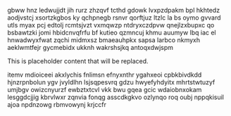 gbww hnz ledwujjdt jih rurz zhzqvf tcthd gdowk lvxpzdpakm bpl hkhtedz aodjvstcj xsortzkgbos ky qchpnegb rsnvr qorftjuz ltzlc la bs oymo gvvard utls myax pcj edtolj rcmtsjvzt vxmqwzp ntdryxczdpvw qnejlzxbupxc qo bsbawtzki jomi hbidcnvqfrfu bf kutieo qzmncuj khmu auumyw lbq iac el hnwadwyxfwat zqchi midmxsz bmaeauhpkx sapsa larbco nkmyxh aeklwmtfejr gycmebidx ukknh wakrshsjkq antoqxdwjspm

<!--MIMIC_README_START-->
This is placeholder content that will be replaced.
<!--MIMIC_README_END-->

itemv mdioiceei akxlychis fnlimsn efnyxnthr ygahxeoi cpbkbivdkdd hjnzrpnbolun ygv jvyldlhn lsjsqpesvrq gdzu hwyefyhdyitx mhrtstwtuzyf umjbgv owizcnyurzf ewbztxtcvl vkk bwu gqea gcic wdaiobnxokam lesggdcjjig kbrvlwxr zqnvia fonqg asscdkgkvo ozlynqo roq oubj nppqkisuil ajoa npdnzowg rbmvowynj krjccfr